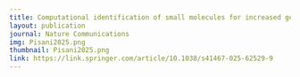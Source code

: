 ```yaml
---
title: Computational identification of small molecules for increased gene expression by synthetic circuits in mammalian cells
layout: publication
journal: Nature Communications
img: Pisani2025.png
thumbnail: Pisani2025.png
link: https://link.springer.com/article/10.1038/s41467-025-62529-9
---
```

